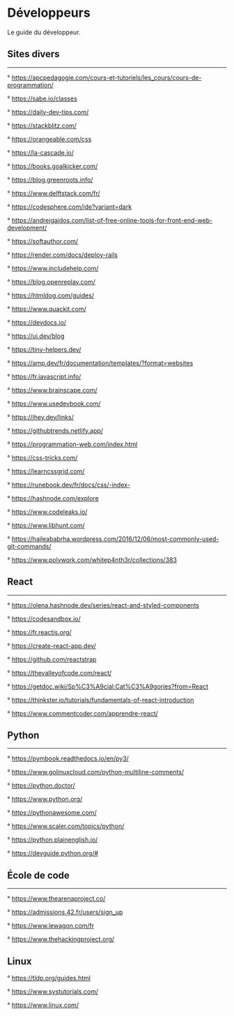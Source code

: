 # Développeurs

Le guide du développeur.

## Sites divers
---------------

° https://apcpedagogie.com/cours-et-tutoriels/les_cours/cours-de-programmation/

° https://sabe.io/classes

° https://daily-dev-tips.com/

° https://stackblitz.com/

° https://orangeable.com/css

° https://la-cascade.io/

° https://books.goalkicker.com/

° https://blog.greenroots.info/

° https://www.delftstack.com/fr/

° https://codesphere.com/ide?variant=dark

° https://andrejgajdos.com/list-of-free-online-tools-for-front-end-web-development/

° https://softauthor.com/

° https://render.com/docs/deploy-rails

° https://www.includehelp.com/

° https://blog.openreplay.com/

° https://htmldog.com/guides/

° https://www.quackit.com/

° https://devdocs.io/

° https://ui.dev/blog

° https://tiny-helpers.dev/

° https://amp.dev/fr/documentation/templates/?format=websites

° https://fr.javascript.info/

° https://www.brainscape.com/

° https://www.usedevbook.com/

° https://jhey.dev/links/

° https://githubtrends.netlify.app/

° https://programmation-web.com/index.html

° https://css-tricks.com/

° https://learncssgrid.com/

° https://runebook.dev/fr/docs/css/-index-

° https://hashnode.com/explore

° https://www.codeleaks.io/

° https://www.libhunt.com/

° https://haileababrha.wordpress.com/2016/12/06/most-commonly-used-git-commands/

° https://www.polywork.com/whitep4nth3r/collections/383

## React
--------

° https://olena.hashnode.dev/series/react-and-styled-components

° https://codesandbox.io/

° https://fr.reactjs.org/

° https://create-react-app.dev/

° https://github.com/reactstrap

° https://thevalleyofcode.com/react/

° https://getdoc.wiki/Sp%C3%A9cial:Cat%C3%A9gories?from=React

° https://thinkster.io/tutorials/fundamentals-of-react-introduction

° https://www.commentcoder.com/apprendre-react/

## Python
---------

° https://pymbook.readthedocs.io/en/py3/

° https://www.golinuxcloud.com/python-multiline-comments/

° https://python.doctor/

° https://www.python.org/

° https://pythonawesome.com/

° https://www.scaler.com/topics/python/

° https://python.plainenglish.io/

° https://devguide.python.org/#

## École de code
----------------

° https://www.thearenaproject.co/

° https://admissions.42.fr/users/sign_up

° https://www.lewagon.com/fr

° https://www.thehackingproject.org/

## Linux 

° https://tldp.org/guides.html

° https://www.systutorials.com/

° https://www.linux.com/
